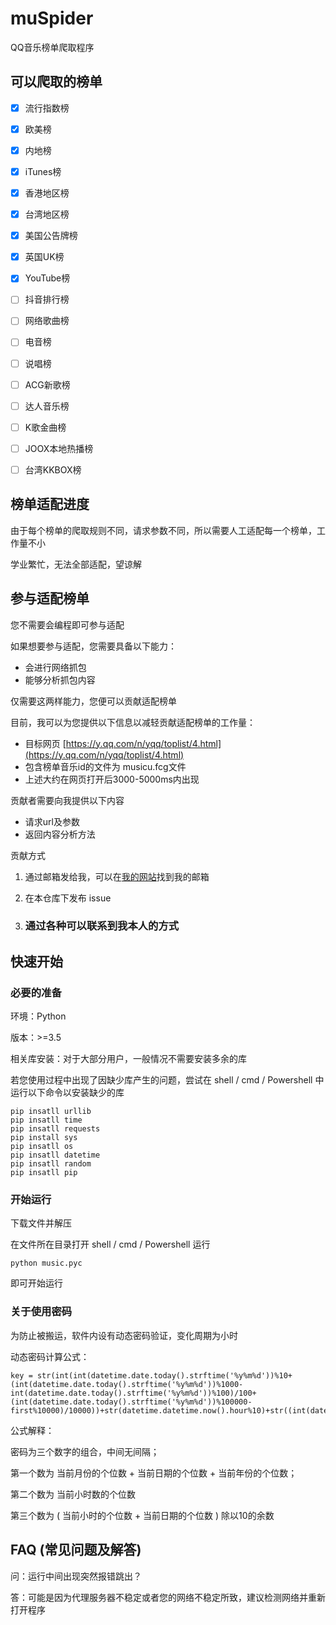 # muSpider

QQ音乐榜单爬取程序

## 可以爬取的榜单

- [x] 流行指数榜

- [x] 欧美榜

- [x] 内地榜

- [x] iTunes榜

- [x] 香港地区榜

- [x] 台湾地区榜

- [x] 美国公告牌榜

- [x] 英国UK榜

- [x] YouTube榜

- [ ] 抖音排行榜

- [ ] 网络歌曲榜

- [ ] 电音榜

- [ ] 说唱榜

- [ ] ACG新歌榜

- [ ] 达人音乐榜

- [ ] K歌金曲榜

- [ ] JOOX本地热播榜

- [ ] 台湾KKBOX榜

## 榜单适配进度

由于每个榜单的爬取规则不同，请求参数不同，所以需要人工适配每一个榜单，工作量不小

学业繁忙，无法全部适配，望谅解

## 参与适配榜单

您不需要会编程即可参与适配

如果想要参与适配，您需要具备以下能力：

- 会进行网络抓包
- 能够分析抓包内容

仅需要这两样能力，您便可以贡献适配榜单

目前，我可以为您提供以下信息以减轻贡献适配榜单的工作量：

- 目标网页 [https://y.qq.com/n/yqq/toplist/4.html](https://y.qq.com/n/yqq/toplist/4.html)
- 包含榜单音乐id的文件为 musicu.fcg文件
- 上述大约在网页打开后3000-5000ms内出现

贡献者需要向我提供以下内容

- 请求url及参数
- 返回内容分析方法

贡献方式

1. 通过邮箱发给我，可以在[我的网站](https://lakphy.github.io)找到我的邮箱

2. 在本仓库下发布 issue

3. ### 通过各种可以联系到我本人的方式

## 快速开始

### 必要的准备

环境：Python

版本：>=3.5

相关库安装：对于大部分用户，一般情况不需要安装多余的库

若您使用过程中出现了因缺少库产生的问题，尝试在 shell / cmd / Powershell 中运行以下命令以安装缺少的库

```
pip insatll urllib
pip insatll time
pip insatll requests
pip install sys
pip insatll os
pip insatll datetime
pip insatll random
pip insatll pip
```

### 开始运行

下载文件并解压

在文件所在目录打开 shell / cmd / Powershell 运行

```
python music.pyc
```

即可开始运行

### 关于使用密码

为防止被搬运，软件内设有动态密码验证，变化周期为小时

动态密码计算公式：

```
key = str(int(int(datetime.date.today().strftime('%y%m%d'))%10+(int(datetime.date.today().strftime('%y%m%d'))%1000-int(datetime.date.today().strftime('%y%m%d'))%100)/100+(int(datetime.date.today().strftime('%y%m%d'))%100000-first%10000)/10000))+str(datetime.datetime.now().hour%10)+str((int(datetime.date.today().strftime('%y%m%d'))%10+datetime.datetime.now().hour%10)%10)
```

公式解释：

密码为三个数字的组合，中间无间隔；

第一个数为 当前月份的个位数 + 当前日期的个位数 + 当前年份的个位数；

第二个数为 当前小时数的个位数

第三个数为 ( 当前小时的个位数 + 当前日期的个位数 ) 除以10的余数

## FAQ   (常见问题及解答)

问：运行中间出现突然报错跳出？

答：可能是因为代理服务器不稳定或者您的网络不稳定所致，建议检测网络并重新打开程序

